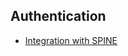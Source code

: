 ## Authentication

- [Integration with SPINE](https://simplifier.net/guide/ChildProtection/IntegrationwithSPINE)


